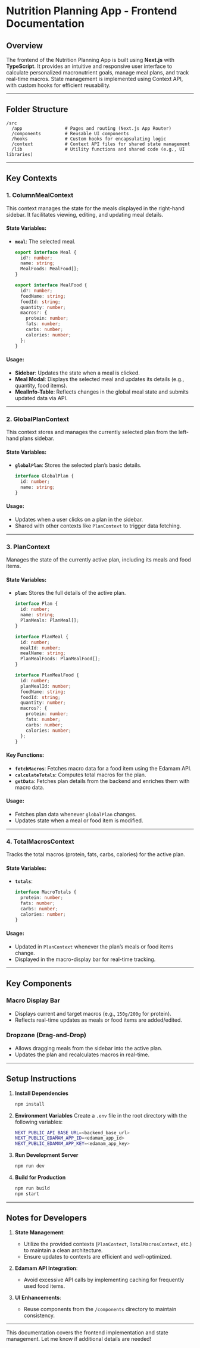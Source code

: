 # Nutrition Planning App - Frontend Documentation

## Overview
The frontend of the Nutrition Planning App is built using **Next.js** with **TypeScript**. It provides an intuitive and responsive user interface to calculate personalized macronutrient goals, manage meal plans, and track real-time macros. State management is implemented using Context API, with custom hooks for efficient reusability.

---

## Folder Structure
```
/src
  /app                # Pages and routing (Next.js App Router)
  /components         # Reusable UI components
  /hooks              # Custom hooks for encapsulating logic
  /context            # Context API files for shared state management
  /lib                # Utility functions and shared code (e.g., UI libraries)
```

---

## Key Contexts

### **1. ColumnMealContext**
This context manages the state for the meals displayed in the right-hand sidebar. It facilitates viewing, editing, and updating meal details.

#### State Variables:
- **`meal`**: The selected meal.
  ```typescript
  export interface Meal {
    id?: number;
    name: string;
    MealFoods: MealFood[];
  }

  export interface MealFood {
    id?: number;
    foodName: string;
    foodId: string;
    quantity: number;
    macros?: {
      protein: number;
      fats: number;
      carbs: number;
      calories: number;
    };
  }
  ```

#### Usage:
- **Sidebar**: Updates the state when a meal is clicked.
- **Meal Modal**: Displays the selected meal and updates its details (e.g., quantity, food items).
- **MealInfo-Table**: Reflects changes in the global meal state and submits updated data via API.

---

### **2. GlobalPlanContext**
This context stores and manages the currently selected plan from the left-hand plans sidebar.

#### State Variables:
- **`globalPlan`**: Stores the selected plan’s basic details.
  ```typescript
  interface GlobalPlan {
    id: number;
    name: string;
  }
  ```

#### Usage:
- Updates when a user clicks on a plan in the sidebar.
- Shared with other contexts like `PlanContext` to trigger data fetching.

---

### **3. PlanContext**
Manages the state of the currently active plan, including its meals and food items.

#### State Variables:
- **`plan`**: Stores the full details of the active plan.
  ```typescript
  interface Plan {
    id: number;
    name: string;
    PlanMeals: PlanMeal[];
  }

  interface PlanMeal {
    id: number;
    mealId: number;
    mealName: string;
    PlanMealFoods: PlanMealFood[];
  }

  interface PlanMealFood {
    id: number;
    planMealId: number;
    foodName: string;
    foodId: string;
    quantity: number;
    macros?: {
      protein: number;
      fats: number;
      carbs: number;
      calories: number;
    };
  }
  ```

#### Key Functions:
- **`fetchMacros`**: Fetches macro data for a food item using the Edamam API.
- **`calculateTotals`**: Computes total macros for the plan.
- **`getData`**: Fetches plan details from the backend and enriches them with macro data.

#### Usage:
- Fetches plan data whenever `globalPlan` changes.
- Updates state when a meal or food item is modified.

---

### **4. TotalMacrosContext**
Tracks the total macros (protein, fats, carbs, calories) for the active plan.

#### State Variables:
- **`totals`**:
  ```typescript
  interface MacroTotals {
    protein: number;
    fats: number;
    carbs: number;
    calories: number;
  }
  ```

#### Usage:
- Updated in `PlanContext` whenever the plan’s meals or food items change.
- Displayed in the macro-display bar for real-time tracking.

---

## Key Components

### **Macro Display Bar**
- Displays current and target macros (e.g., `150g/200g` for protein).
- Reflects real-time updates as meals or food items are added/edited.

### **Dropzone (Drag-and-Drop)**
- Allows dragging meals from the sidebar into the active plan.
- Updates the plan and recalculates macros in real-time.

---

## Setup Instructions

1. **Install Dependencies**
   ```bash
   npm install
   ```

2. **Environment Variables**
   Create a `.env` file in the root directory with the following variables:
   ```bash
   NEXT_PUBLIC_API_BASE_URL=<backend_base_url>
   NEXT_PUBLIC_EDAMAM_APP_ID=<edamam_app_id>
   NEXT_PUBLIC_EDAMAM_APP_KEY=<edamam_app_key>
   ```

3. **Run Development Server**
   ```bash
   npm run dev
   ```

4. **Build for Production**
   ```bash
   npm run build
   npm start
   ```

---

## Notes for Developers

1. **State Management**:
   - Utilize the provided contexts (`PlanContext`, `TotalMacrosContext`, etc.) to maintain a clean architecture.
   - Ensure updates to contexts are efficient and well-optimized.

2. **Edamam API Integration**:
   - Avoid excessive API calls by implementing caching for frequently used food items.

3. **UI Enhancements**:
   - Reuse components from the `/components` directory to maintain consistency.

---

This documentation covers the frontend implementation and state management. Let me know if additional details are needed!
